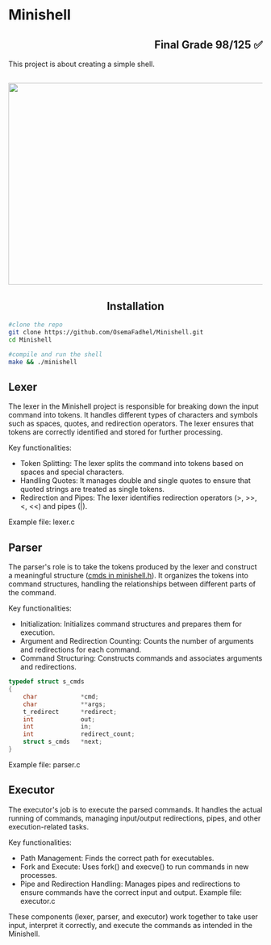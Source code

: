 # Minishell <h2 align='right'>Final Grade 98/125 ✅ </h2>

This project is about creating a simple shell.

<h2 align="center"> <img src="https://github.com/OsemaFadhel/OsemaFadhel/blob/main/img/1712000100607257.gif" width="1080" height="400" /> </h2>

<h2 align="center"> Installation </h2>

```bash
#clone the repo
git clone https://github.com/OsemaFadhel/Minishell.git
cd Minishell

#compile and run the shell
make && ./minishell

```

## Lexer
The lexer in the Minishell project is responsible for breaking down the input command into tokens. It handles different types of characters and symbols such as spaces, quotes, and redirection operators. The lexer ensures that tokens are correctly identified and stored for further processing.

Key functionalities:

 - Token Splitting: The lexer splits the command into tokens based on spaces and special characters.
 - Handling Quotes: It manages double and single quotes to ensure that quoted strings are treated as single tokens.
 - Redirection and Pipes: The lexer identifies redirection operators (>, >>, <, <<) and pipes (|).

Example file: lexer.c

## Parser
The parser's role is to take the tokens produced by the lexer and construct a meaningful structure ([cmds in minishell.h](https://github.com/OsemaFadhel/Minishell/blob/main/include/minishell.h#L51)). It organizes the tokens into command structures, handling the relationships between different parts of the command.

Key functionalities:

 - Initialization: Initializes command structures and prepares them for execution.
 - Argument and Redirection Counting: Counts the number of arguments and redirections for each command.
 - Command Structuring: Constructs commands and associates arguments and redirections.

```c
typedef struct s_cmds
{
	char			*cmd;
	char			**args;
	t_redirect		*redirect;
	int				out;
	int				in;
	int				redirect_count;
	struct s_cmds	*next;
}
```

Example file: parser.c

## Executor
The executor's job is to execute the parsed commands. It handles the actual running of commands, managing input/output redirections, pipes, and other execution-related tasks.

Key functionalities:

 - Path Management: Finds the correct path for executables.
 - Fork and Execute: Uses fork() and execve() to run commands in new processes.
 - Pipe and Redirection Handling: Manages pipes and redirections to ensure commands have the correct input and output.
Example file: executor.c

These components (lexer, parser, and executor) work together to take user input, interpret it correctly, and execute the commands as intended in the Minishell.
